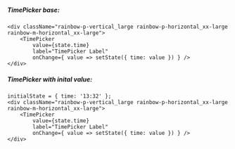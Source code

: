 ##### TimePicker base:

    <div className="rainbow-p-vertical_large rainbow-p-horizontal_xx-large rainbow-m-horizontal_xx-large">
        <TimePicker
            value={state.time}
            label="TimePicker Label"
            onChange={ value => setState({ time: value }) } />
    </div>


##### TimePicker with inital value:

    initialState = { time: '13:32' };
    <div className="rainbow-p-vertical_large rainbow-p-horizontal_xx-large rainbow-m-horizontal_xx-large">
        <TimePicker
            value={state.time}
            label="TimePicker Label"
            onChange={ value => setState({ time: value }) } />
    </div>

